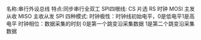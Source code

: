 名称:串行外设总线
特点:同步串行全双工
SPI四根线:
CS 片选
RS 时钟
MOSI 主发从收
MISO 主收从发
SPI 四种模式:
时钟极性：时钟线初始电平，0是低电平1是高电平
时钟相位：数据采集的时刻 0是第一个跳变沿采集数据 1是第二个跳变沿采集数据